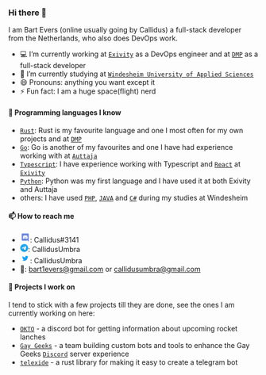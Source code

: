 ### Hi there 👋

I am Bart Evers (online usually going by Callidus) a full-stack developer from the Netherlands, who also does DevOps work.

- 💻 I’m currently working at [`Exivity`] as a DevOps engineer and at [`DMP`] as a full-stack developer
- 🌱 I’m currently studying at [`Windesheim University of Applied Sciences`]
- 😄 Pronouns: anything you want except it
- ⚡ Fun fact: I am a huge space(flight) nerd

#### 💬 Programming languages I know

- [`Rust`]: Rust is my favourite language and one I most often for my own projects and at [`DMP`]
- [`Go`]: Go is another of my favourites and one I have had experience working with at [`Auttaja`]
- [`Typescript`]: I have experience working with Typescript and [`React`] at [`Exivity`]
- [`Python`]: Python was my first language and I have used it at both Exivity and Auttaja
- others: I have used [`PHP`], [`JAVA`] and [`C#`] during my studies at Windesheim

#### 📫 How to reach me

- ![discord](https://raw.githubusercontent.com/Baev1/Baev1/master/logo-discord.png): Callidus#3141
- ![telegram](https://raw.githubusercontent.com/Baev1/Baev1/master/logo-telegram.png): CallidusUmbra
- ![twitter](https://raw.githubusercontent.com/Baev1/Baev1/master/logo-twitter.png): CallidusUmbra
- 📧: bart1evers@gmail.com or callidusumbra@gmail.com

#### 🔭 Projects I work on

I tend to stick with a few projects till they are done, see the ones I am currently working on here:

- [`OKTO`] - a discord bot for getting information about upcoming rocket lanches
- [`Gay Geeks`] - a team building custom bots and tools to enhance the Gay Geeks [`Discord`] server experience
- [`telexide`] - a rust library for making it easy to create a telegram bot

<!----------------- LINKS --------------->

[`typescript`]: https://www.typescriptlang.org/
[`go`]: https://golang.org/
[`rust`]: https://www.rust-lang.org/
[`react`]: https://reactjs.org/
[`python`]: https://www.python.org/
[`php`]: https://www.php.net/
[`java`]: https://www.oracle.com/java/
[`c#`]: https://docs.microsoft.com/en-us/dotnet/csharp/
[`dmp`]: https://www.dm-p.com/
[`exivity`]: https://exivity.com/
[`windesheim university of applied sciences`]: https://www.windesheim.nl/
[`discord`]: https://discord.com/
[`gay geeks`]: https://gaygeeks.gg/
[`okto`]: https://github.com/Baev1/okto
[`telexide`]: https://github.com/Baev1/telexide
[`auttaja`]: https://github.com/auttaja
